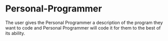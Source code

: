 # Personal-Programmer
The user gives the Personal Programmer a description of the program they want to code and Personal Programmer will code it for them to the best of its ability.
